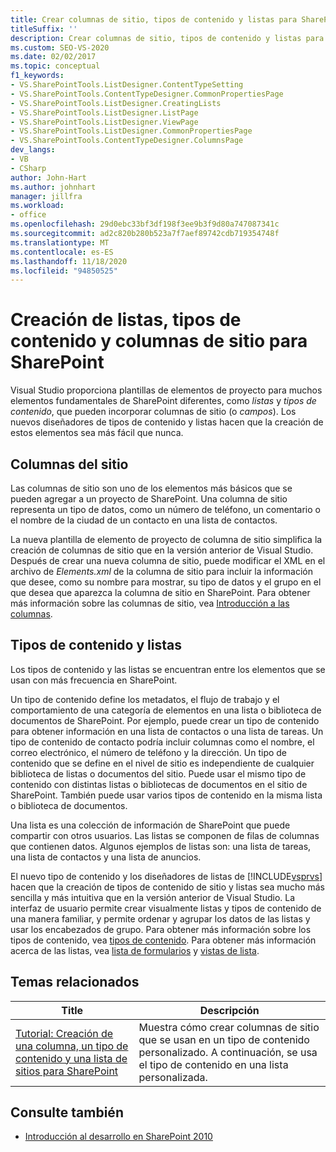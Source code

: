 ```yaml
---
title: Crear columnas de sitio, tipos de contenido y listas para SharePoint | Microsoft Docs
titleSuffix: ''
description: Crear columnas de sitio, tipos de contenido y listas para SharePoint. Visual Studio proporciona plantillas de elementos de proyecto para estos tipos de elementos de SharePoint.
ms.custom: SEO-VS-2020
ms.date: 02/02/2017
ms.topic: conceptual
f1_keywords:
- VS.SharePointTools.ListDesigner.ContentTypeSetting
- VS.SharePointTools.ContentTypeDesigner.CommonPropertiesPage
- VS.SharePointTools.ListDesigner.CreatingLists
- VS.SharePointTools.ListDesigner.ListPage
- VS.SharePointTools.ListDesigner.ViewPage
- VS.SharePointTools.ListDesigner.CommonPropertiesPage
- VS.SharePointTools.ContentTypeDesigner.ColumnsPage
dev_langs:
- VB
- CSharp
author: John-Hart
ms.author: johnhart
manager: jillfra
ms.workload:
- office
ms.openlocfilehash: 29d0ebc33bf3df198f3ee9b3f9d80a747087341c
ms.sourcegitcommit: ad2c820b280b523a7f7aef89742cdb719354748f
ms.translationtype: MT
ms.contentlocale: es-ES
ms.lasthandoff: 11/18/2020
ms.locfileid: "94850525"
---
```

# <a name="create-site-columns-content-types-and-lists-for-sharepoint"></a>Creación de listas, tipos de contenido y columnas de sitio para SharePoint
  Visual Studio proporciona plantillas de elementos de proyecto para muchos elementos fundamentales de SharePoint diferentes, como *listas* y *tipos de contenido*, que pueden incorporar columnas de sitio (o *campos*). Los nuevos diseñadores de tipos de contenido y listas hacen que la creación de estos elementos sea más fácil que nunca.

## <a name="site-columns"></a>Columnas del sitio
 Las columnas de sitio son uno de los elementos más básicos que se pueden agregar a un proyecto de SharePoint. Una columna de sitio representa un tipo de datos, como un número de teléfono, un comentario o el nombre de la ciudad de un contacto en una lista de contactos.

 La nueva plantilla de elemento de proyecto de columna de sitio simplifica la creación de columnas de sitio que en la versión anterior de Visual Studio. Después de crear una nueva columna de sitio, puede modificar el XML en el archivo de *Elements.xml* de la columna de sitio para incluir la información que desee, como su nombre para mostrar, su tipo de datos y el grupo en el que desea que aparezca la columna de sitio en SharePoint. Para obtener más información sobre las columnas de sitio, vea [Introducción a las columnas](/previous-versions/office/developer/sharepoint-2010/ms450825(v=office.14)).

## <a name="content-types-and-lists"></a>Tipos de contenido y listas
 Los tipos de contenido y las listas se encuentran entre los elementos que se usan con más frecuencia en SharePoint.

 Un tipo de contenido define los metadatos, el flujo de trabajo y el comportamiento de una categoría de elementos en una lista o biblioteca de documentos de SharePoint. Por ejemplo, puede crear un tipo de contenido para obtener información en una lista de contactos o una lista de tareas. Un tipo de contenido de contacto podría incluir columnas como el nombre, el correo electrónico, el número de teléfono y la dirección. Un tipo de contenido que se define en el nivel de sitio es independiente de cualquier biblioteca de listas o documentos del sitio. Puede usar el mismo tipo de contenido con distintas listas o bibliotecas de documentos en el sitio de SharePoint. También puede usar varios tipos de contenido en la misma lista o biblioteca de documentos.

 Una lista es una colección de información de SharePoint que puede compartir con otros usuarios. Las listas se componen de filas de columnas que contienen datos. Algunos ejemplos de listas son: una lista de tareas, una lista de contactos y una lista de anuncios.

 El nuevo tipo de contenido y los diseñadores de listas de [!INCLUDE[vsprvs](../sharepoint/includes/vsprvs-md.md)] hacen que la creación de tipos de contenido de sitio y listas sea mucho más sencilla y más intuitiva que en la versión anterior de Visual Studio. La interfaz de usuario permite crear visualmente listas y tipos de contenido de una manera familiar, y permite ordenar y agrupar los datos de las listas y usar los encabezados de grupo. Para obtener más información sobre los tipos de contenido, vea [tipos de contenido](/previous-versions/office/developer/sharepoint-2010/ms479905(v=office.14)). Para obtener más información acerca de las listas, vea [lista de formularios](/previous-versions/office/developer/sharepoint-2010/aa543232(v=office.14)) y [vistas de lista](/previous-versions/office/developer/sharepoint-2010/ff604021(v=office.14)).

## <a name="related-topics"></a>Temas relacionados

|Title|Descripción|
|-----------|-----------------|
|[Tutorial: Creación de una columna, un tipo de contenido y una lista de sitios para SharePoint](../sharepoint/walkthrough-create-a-site-column-content-type-and-list-for-sharepoint.md)|Muestra cómo crear columnas de sitio que se usan en un tipo de contenido personalizado. A continuación, se usa el tipo de contenido en una lista personalizada.|

## <a name="see-also"></a>Consulte también
- [Introducción al desarrollo en SharePoint 2010](/sharepoint/dev/)
